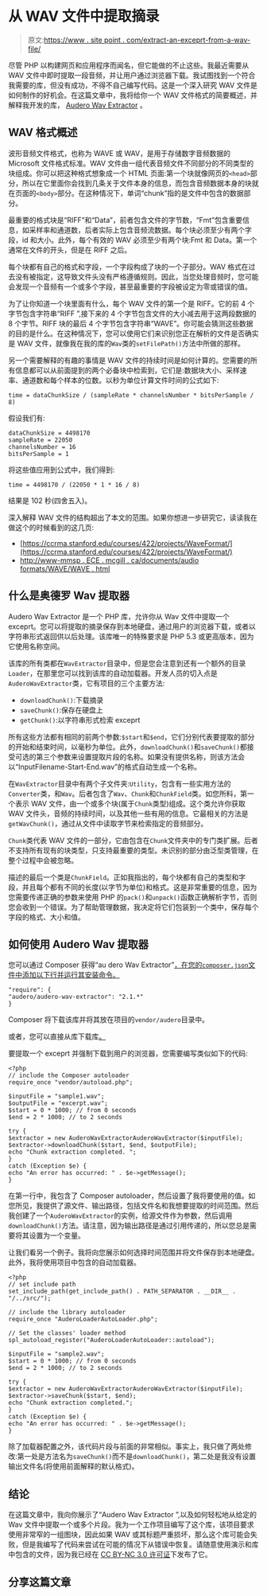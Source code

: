 # 从 WAV 文件中提取摘录

> 原文:[https://www . site point . com/extract-an-exceprt-from-a-wav-file/](https://www.sitepoint.com/extract-an-exceprt-from-a-wav-file/)

尽管 PHP 以构建网页和应用程序而闻名，但它能做的不止这些。我最近需要从 WAV 文件中即时提取一段音频，并让用户通过浏览器下载。我试图找到一个符合我需要的库，但没有成功，不得不自己编写代码。这是一个深入研究 WAV 文件是如何制作的好机会。在这篇文章中，我将给你一个 WAV 文件格式的简要概述，并解释我开发的库， [Audero Wav Extractor](https://github.com/AurelioDeRosa/Audero-Wav-Extractor "Audero Wav Extractor repository") 。

## WAV 格式概述

波形音频文件格式，也称为 WAVE 或 WAV，是用于存储数字音频数据的 Microsoft 文件格式标准。WAV 文件由一组代表音频文件不同部分的不同类型的块组成。你可以把这种格式想象成一个 HTML 页面:第一个块就像网页的`<head>`部分，所以在它里面你会找到几条关于文件本身的信息，而包含音频数据本身的块就在页面的`<body>`部分。在这种情况下，单词“chunk”指的是文件中包含的数据部分。

最重要的格式块是“RIFF”和“Data”，前者包含文件的字节数，“Fmt”包含重要信息，如采样率和通道数，后者实际上包含音频流数据。每个块必须至少有两个字段，id 和大小。此外，每个有效的 WAV 必须至少有两个块:Fmt 和 Data。第一个通常在文件的开头，但是在 RIFF 之后。

每个块都有自己的格式和字段，一个字段构成了块的一个子部分。WAV 格式在过去没有被指定，这导致文件头没有严格遵循规则。因此，当您处理音频时，您可能会发现一个音频有一个或多个字段，甚至最重要的字段被设定为零或错误的值。

为了让你知道一个块里面有什么，每个 WAV 文件的第一个是 RIFF。它的前 4 个字节包含字符串“RIFF ”,接下来的 4 个字节包含文件的大小减去用于这两段数据的 8 个字节。RIFF 块的最后 4 个字节包含字符串“WAVE”。你可能会猜测这些数据的目的是什么。在这种情况下，您可以使用它们来识别您正在解析的文件是否确实是 WAV 文件，就像我在我的库的`Wav`类的`setFilePath()`方法中所做的那样。

另一个需要解释的有趣的事情是 WAV 文件的持续时间是如何计算的。您需要的所有信息都可以从前面提到的两个必备块中检索到，它们是:数据块大小、采样速率、通道数和每个样本的位数。以秒为单位计算文件时间的公式如下:

```
time = dataChunkSize / (sampleRate * channelsNumber * bitsPerSample / 8)
```

假设我们有:

```
dataChunkSize = 4498170
sampleRate = 22050
channelsNumber = 16
bitsPerSample = 1

```

将这些值应用到公式中，我们得到:

```
time = 4498170 / (22050 * 1 * 16 / 8)
```

结果是 102 秒(四舍五入)。

深入解释 WAV 文件的结构超出了本文的范围。如果你想进一步研究它，读读我在做这个的时候看到的这几页:

*   [https://ccrma.stanford.edu/courses/422/projects/WaveFormat/](https://ccrma.stanford.edu/courses/422/projects/WaveFormat/)
*   [http://www-mmsp . ECE . mcgill . ca/documents/audio formats/WAVE/WAVE . html](http://www-mmsp.ece.mcgill.ca/documents/AudioFormats/WAVE/WAVE.html)

## 什么是奥德罗 Wav 提取器

Audero Wav Extractor 是一个 PHP 库，允许你从 Wav 文件中提取一个 exceprt。您可以将提取的摘录保存到本地硬盘，通过用户的浏览器下载，或者以字符串形式返回供以后处理。该库唯一的特殊要求是 PHP 5.3 或更高版本，因为它使用名称空间。

该库的所有类都在`WavExtractor`目录中，但是您会注意到还有一个额外的目录`Loader`，在那里您可以找到该库的自动加载器。开发人员的切入点是`AuderoWavExtractor`类，它有项目的三个主要方法:

*   `downloadChunk()`:下载摘录
*   `saveChunk()`:保存在硬盘上
*   `getChunk()`:以字符串形式检索 exceprt

所有这些方法都有相同的前两个参数:`$start`和`$end`，它们分别代表要提取的部分的开始和结束时间，以毫秒为单位。此外，`downloadChunk()`和`saveChunk()`都接受可选的第三个参数来设置提取片段的名称。如果没有提供名称，则该方法会以“InputFilename-Start-End.wav”的格式自动生成一个名称。

在`WavExtractor`目录中有两个子文件夹:`Utility`，包含有一些实用方法的`Converter`类，和`Wav`。后者包含了`Wav`、`Chunk`和`ChunkField`类。如您所料，第一个表示 WAV 文件，由一个或多个块(属于`Chunk`类型)组成。这个类允许你获取 WAV 文件头，音频的持续时间，以及其他一些有用的信息。它最相关的方法是`getWavChunk()`，通过从文件中读取字节来检索指定的音频部分。

`Chunk`类代表 WAV 文件的一部分，它由包含在`Chunk`文件夹中的专门类扩展。后者不支持所有现有的块类型，只支持最重要的类型。未识别的部分由泛型类管理，在整个过程中会被忽略。

描述的最后一个类是`ChunkField`。正如我指出的，每个块都有自己的类型和字段，并且每个都有不同的长度(以字节为单位)和格式。这是非常重要的信息，因为您需要传递正确的参数来使用 PHP 的`pack()`和`unpack()`函数正确解析字节，否则您会收到一个错误。为了帮助管理数据，我决定将它们包装到一个类中，保存每个字段的格式、大小和值。

## 如何使用 Audero Wav 提取器

您可以通过 Composer 获得“au dero Wav Extractor”[，在您的`composer.json`文件中添加以下行并运行其安装命令。](https://www.sitepoint.com/php-dependency-management-with-composer/ "PHP Dependency Management with Composer")

```
"require": {
"audero/audero-wav-extractor": "2.1.*"
}
```

Composer 将下载该库并将其放在项目的`vendor/audero`目录中。

或者，您可以直接从库下载库[。](https://github.com/AurelioDeRosa/Audero-Wav-Extractor "Audero Wav Extractor repository")

要提取一个 exceprt 并强制下载到用户的浏览器，您需要编写类似如下的代码:

```
<?php
// include the Composer autoloader
require_once "vendor/autoload.php";

$inputFile = "sample1.wav";
$outputFile = "excerpt.wav";
$start = 0 * 1000; // from 0 seconds
$end = 2 * 1000; // to 2 seconds

try {
$extractor = new AuderoWavExtractorAuderoWavExtractor($inputFile);
$extractor->downloadChunk($start, $end, $outputFile);
echo "Chunk extraction completed. ";
}
catch (Exception $e) {
echo "An error has occurred: " . $e->getMessage();
}
```

在第一行中，我包含了 Composer autoloader，然后设置了我将要使用的值。如您所见，我提供了源文件、输出路径，包括文件名和我想要提取的时间范围。然后我创建了一个`AuderoWavExtractor`的实例，给源文件作为参数，然后调用`downloadChunk()`方法。请注意，因为输出路径是通过引用传递的，所以您总是需要将其设置为一个变量。

让我们看另一个例子。我将向您展示如何选择时间范围并将文件保存到本地硬盘。此外，我将使用项目中包含的自动加载器。

```
<?php
// set include path
set_include_path(get_include_path() . PATH_SEPARATOR . __DIR__ . "/../src/");

// include the library autoloader
require_once "AuderoLoaderAutoLoader.php";

// Set the classes' loader method
spl_autoload_register("AuderoLoaderAutoLoader::autoload");

$inputFile = "sample2.wav";
$start = 0 * 1000; // from 0 seconds
$end = 2 * 1000; // to 2 seconds

try {
$extractor = new AuderoWavExtractorAuderoWavExtractor($inputFile);
$extractor->saveChunk($start, $end);
echo "Chunk extraction completed.";
}
catch (Exception $e) {
echo "An error has occurred: " . $e->getMessage();
}
```

除了加载器配置之外，该代码片段与前面的非常相似。事实上，我只做了两处修改:第一处是方法名为`saveChunk()`而不是`downloadChunk()`，第二处是我没有设置输出文件名(将使用前面解释的默认格式)。

## 结论

在这篇文章中，我向你展示了“Audero Wav Extractor ”,以及如何轻松地从给定的 Wav 文件中提取一个或多个片段。我为一个工作项目编写了这个库，该项目要求使用非常窄的一组图块，因此如果 WAV 或其标题严重损坏，那么这个库可能会失败，但是我编写了代码来尝试在可能的情况下从错误中恢复。请随意使用演示和库中包含的文件，因为我已经在 [CC BY-NC 3.0 许可证](http://creativecommons.org/licenses/by/3.0/ "Creative Commons Attribution NonCommercial 3.0")下发布了它。

## 分享这篇文章